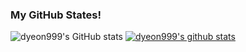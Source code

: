 ### My GitHub States!

<!--
**dyeon999/dyeon999** is a ✨ _special_ ✨ repository because its `README.md` (this file) appears on your GitHub profile.

Here are some ideas to get you started:

- 🔭 I’m currently working on ...
- 🌱 I’m currently learning ...
- 👯 I’m looking to collaborate on ...
- 🤔 I’m looking for help with ...
- 💬 Ask me about ...
- 📫 How to reach me: ...
- 😄 Pronouns: ...
- ⚡ Fun fact: ...
-->
<!-- 




<!-- [![dyeon999's GitHub stats](https://github-readme-stats.vercel.app/api?username=dyeon999)](https://github.com/dyeon999/github-readme-stats)
[![Top Langs](https://github-readme-stats.vercel.app/api/top-langs/?username=dyeon999)](https://github.com/dyeon999/github-readme-stats) -->
<!-- ![dyeon999's GitHub stats](https://github-readme-stats.vercel.app/api?username=dyeon999&show_icons=true&theme=radical)
 -->
![dyeon999's GitHub stats](https://github-readme-stats.vercel.app/api?username=dyeon999&theme=buefy&show_icons=true)
[![dyeon999's github stats](https://github-readme-stats.vercel.app/api/top-langs/?username=dyeon999&show_icons=true&hide_border=true&title_color=004386&icon_color=004386&layout=compact)](https://github.com/dyeon999)


<!-- 백준 골드가 되면 달아주마 우하하 -->
<!-- 
[![Solved.ac Profile](http://mazassumnida.wtf/api/v2/generate_badge?boj=dyeon999)](https://solved.ac/dyeon999/)
 -->

